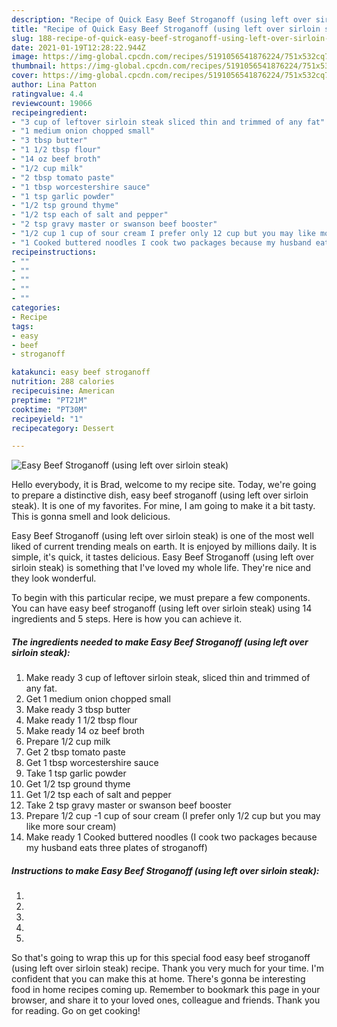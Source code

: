 ```yaml
---
description: "Recipe of Quick Easy Beef Stroganoff (using left over sirloin steak)"
title: "Recipe of Quick Easy Beef Stroganoff (using left over sirloin steak)"
slug: 188-recipe-of-quick-easy-beef-stroganoff-using-left-over-sirloin-steak
date: 2021-01-19T12:28:22.944Z
image: https://img-global.cpcdn.com/recipes/5191056541876224/751x532cq70/easy-beef-stroganoff-using-left-over-sirloin-steak-recipe-main-photo.jpg
thumbnail: https://img-global.cpcdn.com/recipes/5191056541876224/751x532cq70/easy-beef-stroganoff-using-left-over-sirloin-steak-recipe-main-photo.jpg
cover: https://img-global.cpcdn.com/recipes/5191056541876224/751x532cq70/easy-beef-stroganoff-using-left-over-sirloin-steak-recipe-main-photo.jpg
author: Lina Patton
ratingvalue: 4.4
reviewcount: 19066
recipeingredient:
- "3 cup of leftover sirloin steak sliced thin and trimmed of any fat"
- "1 medium onion chopped small"
- "3 tbsp butter"
- "1 1/2 tbsp flour"
- "14 oz beef broth"
- "1/2 cup milk"
- "2 tbsp tomato paste"
- "1 tbsp worcestershire sauce"
- "1 tsp garlic powder"
- "1/2 tsp ground thyme"
- "1/2 tsp each of salt and pepper"
- "2 tsp gravy master or swanson beef booster"
- "1/2 cup 1 cup of sour cream I prefer only 12 cup but you may like more sour cream"
- "1 Cooked buttered noodles I cook two packages because my husband eats three plates of stroganoff"
recipeinstructions:
- ""
- ""
- ""
- ""
- ""
categories:
- Recipe
tags:
- easy
- beef
- stroganoff

katakunci: easy beef stroganoff 
nutrition: 288 calories
recipecuisine: American
preptime: "PT21M"
cooktime: "PT30M"
recipeyield: "1"
recipecategory: Dessert

---
```



![Easy Beef Stroganoff (using left over sirloin steak)](https://img-global.cpcdn.com/recipes/5191056541876224/751x532cq70/easy-beef-stroganoff-using-left-over-sirloin-steak-recipe-main-photo.jpg)

Hello everybody, it is Brad, welcome to my recipe site. Today, we're going to prepare a distinctive dish, easy beef stroganoff (using left over sirloin steak). It is one of my favorites. For mine, I am going to make it a bit tasty. This is gonna smell and look delicious.



Easy Beef Stroganoff (using left over sirloin steak) is one of the most well liked of current trending meals on earth. It is enjoyed by millions daily. It is simple, it's quick, it tastes delicious. Easy Beef Stroganoff (using left over sirloin steak) is something that I've loved my whole life. They're nice and they look wonderful.


To begin with this particular recipe, we must prepare a few components. You can have easy beef stroganoff (using left over sirloin steak) using 14 ingredients and 5 steps. Here is how you can achieve it.

<!--inarticleads1-->

##### The ingredients needed to make Easy Beef Stroganoff (using left over sirloin steak):

1. Make ready 3 cup of leftover sirloin steak, sliced thin and trimmed of any fat.
1. Get 1 medium onion chopped small
1. Make ready 3 tbsp butter
1. Make ready 1 1/2 tbsp flour
1. Make ready 14 oz beef broth
1. Prepare 1/2 cup milk
1. Get 2 tbsp tomato paste
1. Get 1 tbsp worcestershire sauce
1. Take 1 tsp garlic powder
1. Get 1/2 tsp ground thyme
1. Get 1/2 tsp each of salt and pepper
1. Take 2 tsp gravy master or swanson beef booster
1. Prepare 1/2 cup -1 cup of sour cream (I prefer only 1/2 cup but you may like more sour cream)
1. Make ready 1 Cooked buttered noodles (I cook two packages because my husband eats three plates of stroganoff)




<!--inarticleads2-->

##### Instructions to make Easy Beef Stroganoff (using left over sirloin steak):

1. 
1. 
1. 
1. 
1. 




So that's going to wrap this up for this special food easy beef stroganoff (using left over sirloin steak) recipe. Thank you very much for your time. I'm confident that you can make this at home. There's gonna be interesting food in home recipes coming up. Remember to bookmark this page in your browser, and share it to your loved ones, colleague and friends. Thank you for reading. Go on get cooking!
